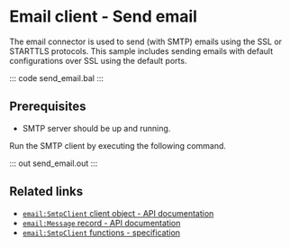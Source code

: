 # Email client - Send email

The email connector is used to send (with SMTP) emails using the SSL or STARTTLS protocols. This sample includes sending emails with default configurations over SSL using the default ports.

::: code send_email.bal :::

## Prerequisites
- SMTP server should be up and running.

Run the SMTP client by executing the following command.

::: out send_email.out :::

## Related links
- [`email:SmtpClient` client object - API documentation](https://lib.ballerina.io/ballerina/email/latest/clients/SmtpClient)
- [`email:Message` record - API documentation](https://lib.ballerina.io/ballerina/email/latest/records/Message)
- [`email:SmtpClient` functions - specification](https://ballerina.io/spec/email/#31-smtp-client)

